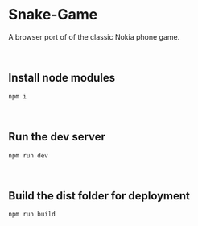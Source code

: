 <br>

# Snake-Game

A browser port of of the classic Nokia phone game.

<br>

## Install node modules

```
npm i
```

<br>

## Run the dev server

```
npm run dev
```

<br>

## Build the dist folder for deployment

```
npm run build
```

<br>
